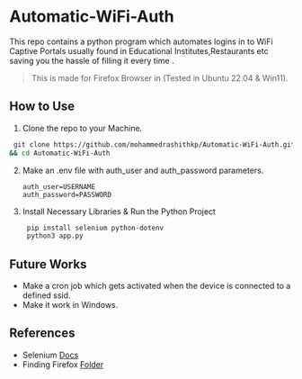 # Automatic-WiFi-Auth
This repo contains a python program which automates logins in to WiFi Captive Portals usually found in Educational Institutes,Restaurants etc saving you the hassle of filling it every time .
> This is made for Firefox Browser in (Tested in Ubuntu 22.04 & Win11).
## How to Use
1. Clone the repo to your Machine.
```bash
 git clone https://github.com/mohammedrashithkp/Automatic-WiFi-Auth.git
&& cd Automatic-WiFi-Auth
``` 
2. Make an .env file with auth_user and auth_password parameters.
   ```env
   auth_user=USERNAME
   auth_password=PASSWORD
   ```
4. Install Necessary Libraries & Run the Python Project
   ```bash
    pip install selenium python-dotenv
    python3 app.py
   ```
## Future Works
- Make a cron job which gets activated when the device is connected to a defined ssid.
- Make it work in Windows.
## References
- Selenium [Docs](https://www.selenium.dev/documentation/)
- Finding Firefox [Folder](https://www.howtogeek.com/255587/how-to-find-your-firefox-profile-folder-on-windows-mac-and-linux/)
